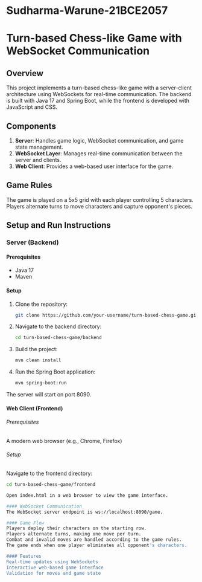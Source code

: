 ﻿# Sudharma-Warune-21BCE2057

# Turn-based Chess-like Game with WebSocket Communication

## Overview

This project implements a turn-based chess-like game with a server-client architecture using WebSockets for real-time communication. The backend is built with Java 17 and Spring Boot, while the frontend is developed with JavaScript and CSS.

## Components

1. **Server**: Handles game logic, WebSocket communication, and game state management.
2. **WebSocket Layer**: Manages real-time communication between the server and clients.
3. **Web Client**: Provides a web-based user interface for the game.

## Game Rules

The game is played on a 5x5 grid with each player controlling 5 characters. Players alternate turns to move characters and capture opponent's pieces.

## Setup and Run Instructions

### Server (Backend)

#### Prerequisites

- Java 17
- Maven

#### Setup

1. Clone the repository:
   ```bash
   git clone https://github.com/your-username/turn-based-chess-game.git

2. Navigate to the backend directory:
   ```bash
   cd turn-based-chess-game/backend

3. Build the project:
   ```bash
   mvn clean install

4. Run the Spring Boot application:
   ```bash
   mvn spring-boot:run
The server will start on port 8090.

#### Web Client (Frontend)
###### Prerequisites

A modern web browser (e.g., Chrome, Firefox)

###### Setup

Navigate to the frontend directory:
   ```bash
   cd turn-based-chess-game/frontend

Open index.html in a web browser to view the game interface.

#### WebSocket Communication
The WebSocket server endpoint is ws://localhost:8090/game.

#### Game Flow
Players deploy their characters on the starting row.
Players alternate turns, making one move per turn.
Combat and invalid moves are handled according to the game rules.
The game ends when one player eliminates all opponent's characters.

#### Features
Real-time updates using WebSockets
Interactive web-based game interface
Validation for moves and game state
